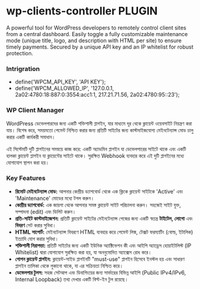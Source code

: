 # wp-clients-controller PLUGIN
A powerful tool for WordPress developers to remotely control client sites from a central dashboard. Easily toggle a fully customizable maintenance mode (unique title, logo, and description with HTML per site) to ensure timely payments. Secured by a unique API key and an IP whitelist for robust protection.

### Intrigration
* define('WPCM_API_KEY', 'API KEY');
* define('WPCM_ALLOWED_IP', '127.0.0.1, 2a02:4780:18:887:0:3554:acc1:1, 217.21.71.56, 2a02:4780:95::23');

### WP Client Manager
WordPress ডেভেলপারদের জন্য একটি শক্তিশালী প্লাগইন, যার মাধ্যমে দূর থেকে ক্লায়েন্ট ওয়েবসাইট নিয়ন্ত্রণ করা যায়। বিশেষ করে, সময়মতো পেমেন্ট নিশ্চিত করার জন্য প্রতিটি সাইটের জন্য কাস্টমাইজযোগ্য মেইনটেন্যান্স মোড চালু করার একটি কার্যকরী সমাধান।

এই সিস্টেমটি দুটি প্লাগইনের সমন্বয়ে কাজ করে: একটি অ্যাডমিন প্লাগইন যা ডেভেলপারের সাইটে থাকে এবং একটি হালকা ক্লায়েন্ট প্লাগইন যা ক্লায়েন্টের সাইটে থাকে। সুরক্ষিত Webhook ব্যবহার করে এই দুটি প্লাগইনের মধ্যে যোগাযোগ স্থাপন করা হয়।

### Key Features

* **রিমোট মেইনটেন্যান্স মোড:** আপনার কেন্দ্রীয় ড্যাশবোর্ড থেকে এক ক্লিকে ক্লায়েন্ট সাইটকে 'Active' এবং 'Maintenance' মোডের মধ্যে টগল করুন।
* **কেন্দ্রীয় ড্যাশবোর্ড:** এক জায়গা থেকে আপনার সমস্ত ক্লায়েন্ট সাইট পরিচালনা করুন। সহজেই সাইট যুক্ত, সম্পাদনা (edit) এবং ডিলিট করুন।
* **প্রতি-সাইট কাস্টমাইজেশন:** প্রতিটি ক্লায়েন্ট সাইটের মেইনটেন্যান্স পেজের জন্য একটি স্বতন্ত্র **টাইটেল, লোগো** এবং **বিবরণ** সেট করার সুবিধা।
* **HTML সাপোর্ট:** মেইনটেন্যান্স বিবরণে HTML ব্যবহার করে পেমেন্ট লিঙ্ক, টেক্সট ফরম্যাটিং (বোল্ড, ইটালিক) ইত্যাদি যোগ করার সুবিধা।
* **শক্তিশালী নিরাপত্তা:** প্রতিটি সাইটের জন্য একটি ইউনিক অ্যাক্টিভেশন কী এবং আইপি অ্যাড্রেস হোয়াইটলিস্ট (IP Whitelist) দ্বারা যোগাযোগ সুরক্ষিত করা হয়, যা অননুমোদিত অ্যাক্সেস রোধ করে।
* **গোপন ক্লায়েন্ট প্লাগইন:** ক্লায়েন্ট-সাইড প্লাগইনটি "must-use" প্লাগইন হিসেবে ইনস্টল হয় এবং সাধারণ প্লাগইন তালিকা থেকে লুকানো থাকে, যা এর সক্রিয়তা নিশ্চিত করে।
* **ডেভেলপার টুলস:** সহজ সেটআপ এবং ডিবাগিংয়ের জন্য সার্ভারের বিভিন্ন আইপি (Public IPv4/IPv6, Internal Loopback) তথ্য দেখার একটি বিল্ট-ইন টুল রয়েছে।
